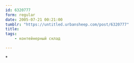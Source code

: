 ```yaml
---
id: 6320777
form: regular
date: 2005-07-21 00:21:00
tumblr: "https://untitled.urbansheep.com/post/6320777"
title:
tags:
    - контейнерный склад

---
```


<p>*</p>

